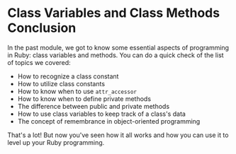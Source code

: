 # Class Variables and Class Methods Conclusion

In the past module, we got to know some essential aspects of programming in
Ruby: class variables and methods. You can do a quick check of the list of
topics we covered:

- How to recognize a class constant
- How to utilize class constants
- How to know when to use `attr_accessor`
- How to know when to define private methods
- The difference between public and private methods
- How to use class variables to keep track of a class's data
- The concept of remembrance in object-oriented programming

That's a lot! But now you've seen how it all works and how you can use it to
level up your Ruby programming.
